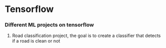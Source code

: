 # Tensorflow
### Different ML projects on tensorflow

<ol>
  <li>Road classification project, the goal is to create a classifier that detects if a road is clean or not</li>
</ol>

